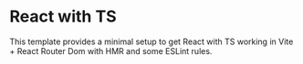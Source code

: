 # React with TS

This template provides a minimal setup to get React with TS working in Vite + React Router Dom with HMR and some ESLint rules.
